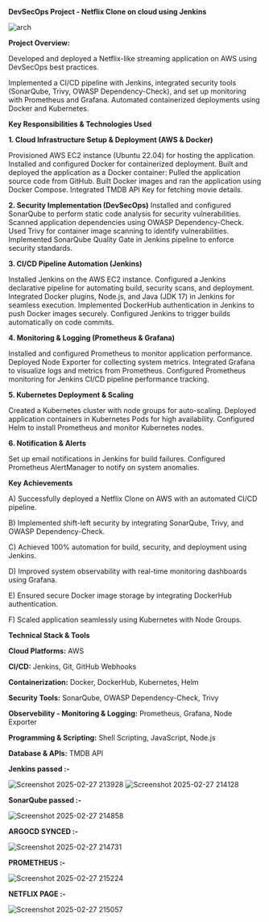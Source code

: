 **DevSecOps Project - Netflix Clone on cloud using Jenkins**

![arch](https://github.com/user-attachments/assets/4b10cd85-7914-4c6a-89a3-0e801a129210)


**Project Overview:**

Developed and deployed a Netflix-like streaming application on AWS using DevSecOps best practices. 

Implemented a CI/CD pipeline with Jenkins, integrated security tools (SonarQube, Trivy, OWASP Dependency-Check),
and set up monitoring with Prometheus and Grafana. Automated containerized deployments using Docker and Kubernetes.

**Key Responsibilities & Technologies Used**

**1. Cloud Infrastructure Setup & Deployment (AWS & Docker)** 

Provisioned AWS EC2 instance (Ubuntu 22.04) for hosting the application.
Installed and configured Docker for containerized deployment.
Built and deployed the application as a Docker container:
Pulled the application source code from GitHub.
Built Docker images and ran the application using Docker Compose.
Integrated TMDB API Key for fetching movie details.

**2. Security Implementation (DevSecOps)**
Installed and configured SonarQube to perform static code analysis for security vulnerabilities.
Scanned application dependencies using OWASP Dependency-Check.
Used Trivy for container image scanning to identify vulnerabilities.
Implemented SonarQube Quality Gate in Jenkins pipeline to enforce security standards.

**3. CI/CD Pipeline Automation (Jenkins)**

Installed Jenkins on the AWS EC2 instance.
Configured a Jenkins declarative pipeline for automating build, security scans, and deployment.
Integrated Docker plugins, Node.js, and Java (JDK 17) in Jenkins for seamless execution.
Implemented DockerHub authentication in Jenkins to push Docker images securely.
Configured Jenkins to trigger builds automatically on code commits.

**4. Monitoring & Logging (Prometheus & Grafana)**

Installed and configured Prometheus to monitor application performance.
Deployed Node Exporter for collecting system metrics.
Integrated Grafana to visualize logs and metrics from Prometheus.
Configured Prometheus monitoring for Jenkins CI/CD pipeline performance tracking.

**5. Kubernetes Deployment & Scaling**

Created a Kubernetes cluster with node groups for auto-scaling.
Deployed application containers in Kubernetes Pods for high availability.
Configured Helm to install Prometheus and monitor Kubernetes nodes.

**6. Notification & Alerts**

Set up email notifications in Jenkins for build failures.
Configured Prometheus AlertManager to notify on system anomalies.

**Key Achievements**

 A) Successfully deployed a Netflix Clone on AWS with an automated CI/CD pipeline.

 B) Implemented shift-left security by integrating SonarQube, Trivy, and OWASP Dependency-Check.

 C) Achieved 100% automation for build, security, and deployment using Jenkins.

 D) Improved system observability with real-time monitoring dashboards using Grafana.

 E) Ensured secure Docker image storage by integrating DockerHub authentication.

 F) Scaled application seamlessly using Kubernetes with Node Groups.


**Technical Stack & Tools**

**Cloud Platforms:** AWS

**CI/CD:** Jenkins, Git, GitHub Webhooks

**Containerization:** Docker, DockerHub, Kubernetes, Helm

**Security Tools:** SonarQube, OWASP Dependency-Check, Trivy

**Observebility - Monitoring & Logging:** Prometheus, Grafana, Node Exporter

**Programming & Scripting:** Shell Scripting, JavaScript, Node.js

**Database & APIs:** TMDB API

**Jenkins passed :-**

![Screenshot 2025-02-27 213928](https://github.com/user-attachments/assets/16fdd1af-06b5-400f-b8bc-2dae615aadbf)
![Screenshot 2025-02-27 214128](https://github.com/user-attachments/assets/daa6fed4-94aa-4205-903f-4cba77c6eba7)


**SonarQube passed :-**

![Screenshot 2025-02-27 214858](https://github.com/user-attachments/assets/7a863405-0bf4-4f4b-a9bd-60d318a368c9)



**ARGOCD SYNCED :-**

![Screenshot 2025-02-27 214731](https://github.com/user-attachments/assets/eb5b6293-d324-4b79-837c-51f120261bbf)



**PROMETHEUS :-**

![Screenshot 2025-02-27 215224](https://github.com/user-attachments/assets/cb17cb69-436e-46c5-a76b-f6cb27f1f14a)

**NETFLIX PAGE :-**

![Screenshot 2025-02-27 215057](https://github.com/user-attachments/assets/864b3221-22b8-407a-a333-35aebcbecd4b)

